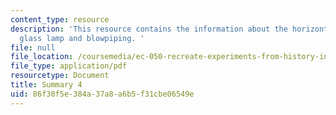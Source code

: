 ```yaml
---
content_type: resource
description: 'This resource contains the information about the horizontal line, mirror,
  glass lamp and blowpiping. '
file: null
file_location: /coursemedia/ec-050-recreate-experiments-from-history-inform-the-future-from-the-past-galileo-january-iap-2010/86f30f5e384a37a8a6b5f31cbe06549e_MITEC_050IAP10_sum04.pdf
file_type: application/pdf
resourcetype: Document
title: Summary 4
uid: 86f30f5e-384a-37a8-a6b5-f31cbe06549e
---
```

